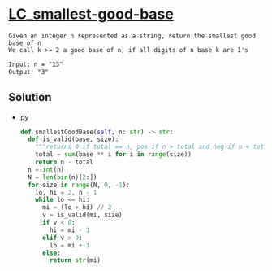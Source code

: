 # [LC_smallest-good-base](https://leetcode.com/problems/smallest-good-base)

```en
Given an integer n represented as a string, return the smallest good base of n
We call k >= 2 a good base of n, if all digits of n base k are 1's

```

```txt
Input: n = "13"
Output: "3"
```

## Solution

* py

  ```py
  def smallestGoodBase(self, n: str) -> str:
    def is_valid(base, size):
      """returns 0 if total == n, pos if n > total and neg if n < total"""
      total = sum(base ** i for i in range(size))
      return n - total
    n = int(n)
    N = len(bin(n)[2:])
    for size in range(N, 0, -1):
      lo, hi = 2, n - 1
      while lo <= hi:
        mi = (lo + hi) // 2
        v = is_valid(mi, size)
        if v < 0:
          hi = mi - 1
        elif v > 0:
          lo = mi + 1
        else:
          return str(mi)
  ```
